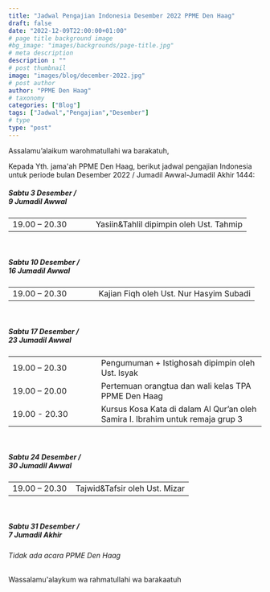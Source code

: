 ```yaml
---
title: "Jadwal Pengajian Indonesia Desember 2022 PPME Den Haag"
draft: false
date: "2022-12-09T22:00:00+01:00"
# page title background image
#bg_image: "images/backgrounds/page-title.jpg"
# meta description
description : ""
# post thumbnail
image: "images/blog/december-2022.jpg"
# post author
author: "PPME Den Haag"
# taxonomy
categories: ["Blog"]
tags: ["Jadwal","Pengajian","Desember"]
# type
type: "post"
---
```


Assalamu’alaikum warohmatullahi wa barakatuh,

Kepada Yth. jama'ah PPME Den Haag, berikut jadwal pengajian Indonesia untuk periode bulan Desember 2022 / Jumadil Awwal-Jumadil Akhir 1444:

##### Sabtu 3 Desember /<br/> 9 Jumadil Awwal
<table style="width:100%">
<tr><td style="width:35%;margin:0;">19.00 – 20.30</td><td style="width:65%;margin:0;">Yasiin&Tahlil dipimpin oleh Ust. Tahmip</td></tr>
</table>
<br/>


##### Sabtu 10 Desember /<br/> 16 Jumadil Awwal
<table style="width:100%">
<tr><td style="width:35%;margin:0;">19.00 – 20.30</td><td style="width:65%;margin:0;">Kajian Fiqh oleh Ust. Nur Hasyim Subadi</td></tr>
</table>
<br/>



##### Sabtu 17 Desember /<br/> 23 Jumadil Awwal
<table style="width:100%">
<tr><td style="width:35%;margin:0;">19.00 – 20.30</td><td style="width:65%;margin:0;">Pengumuman +  Istighosah dipimpin oleh Ust. Isyak</td></tr>
<tr><td style="width:35%;margin:0;">19.00 – 20.00</td><td style="width:65%;margin:0;">Pertemuan orangtua dan wali kelas TPA PPME Den Haag</td></tr>
<tr><td style="width:35%;margin:0;">19.00 -  20.30</td><td style="width:65%;margin:0;">Kursus Kosa Kata di dalam Al Qur’an oleh Samira I. Ibrahim untuk remaja grup 3</td></tr>
</table>
<br/>



##### Sabtu 24 Desember /<br/> 30 Jumadil Awwal
<table style="width:100%">
<tr><td style="width:35%;margin:0;">19.00 – 20.30</td><td style="width:65%;margin:0;">Tajwid&Tafsir oleh Ust. Mizar</td></tr>
</table>
<br/>

##### Sabtu 31 Desember /<br/> 7 Jumadil Akhir
*Tidak ada acara PPME Den Haag*


<br/>
Wassalamu'alaykum wa rahmatullahi wa barakaatuh